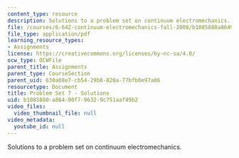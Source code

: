 ```yaml
---
content_type: resource
description: Solutions to a problem set on continuum electromechanics.
file: /courses/6-642-continuum-electromechanics-fall-2008/b1085880a86490f796329c751aaf49b2_pset7_soln.pdf
file_type: application/pdf
learning_resource_types:
- Assignments
license: https://creativecommons.org/licenses/by-nc-sa/4.0/
ocw_type: OCWFile
parent_title: Assignments
parent_type: CourseSection
parent_uid: 630a08e7-cb54-29b8-820a-77bfb0e97a06
resourcetype: Document
title: Problem Set 7 - Solutions
uid: b1085880-a864-90f7-9632-9c751aaf49b2
video_files:
  video_thumbnail_file: null
video_metadata:
  youtube_id: null
---
```

Solutions to a problem set on continuum electromechanics.